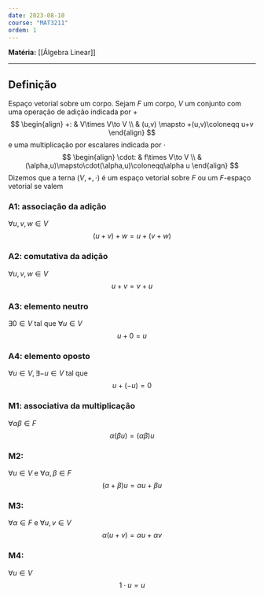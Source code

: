 ```yaml
---
date: 2023-08-10
course: "MAT3211"
ordem: 1
---
```


**Matéria:** [[Álgebra Linear]]

---
## Definição
Espaço vetorial sobre um corpo.
Sejam $F$ um corpo, $V$ um conjunto com uma operação de adição indicada por $+$ 
$$
\begin{align}
+: & V\times V\to V \\
	 & (u,v) \mapsto +(u,v)\coloneqq u+v
\end{align}
$$
e uma multiplicação por escalares indicada por $\cdot$
$$
\begin{align}
\cdot: & f\times V\to V \\
	 & (\alpha,u)\mapsto\cdot(\alpha,u)\coloneqq\alpha u
\end{align}
$$
Dizemos que a terna $(V,+,\cdot)$ é um espaço vetorial sobre $F$ ou um $F$-espaço vetorial se valem

### A1: associação da adição
$\forall u,v,w\in V$
$$
(u+v)+w=u+(v+w)
$$
### A2: comutativa da adição
$\forall u,v,w\in V$
$$
u+v=v+u
$$
### A3: elemento neutro
$\exists 0 \in V$ tal que $\forall u\in V$
$$
u+0=u
$$
### A4: elemento oposto
$\forall u\in V, \exists-u\in V$ tal que
$$
u+(-u)=0
$$
### M1: associativa da multiplicação
$\forall \alpha\beta \in F$
$$
\alpha(\beta u)=(\alpha\beta)u
$$
### M2: 
$\forall u\in V$ e $\forall \alpha,\beta \in F$
$$
(\alpha+\beta)u=\alpha u+\beta u
$$
### M3:
$\forall\alpha \in F$ e $\forall u,v \in V$
$$
\alpha(u+v)=\alpha u+\alpha v
$$
### M4:
$\forall u \in V$
$$
1\cdot u=u
$$